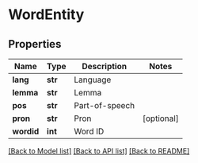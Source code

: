 # WordEntity

## Properties
Name | Type | Description | Notes
------------ | ------------- | ------------- | -------------
**lang** | **str** | Language | 
**lemma** | **str** | Lemma | 
**pos** | **str** | Part-of-speech | 
**pron** | **str** | Pron | [optional] 
**wordid** | **int** | Word ID | 

[[Back to Model list]](../README.md#documentation-for-models) [[Back to API list]](../README.md#documentation-for-api-endpoints) [[Back to README]](../README.md)


